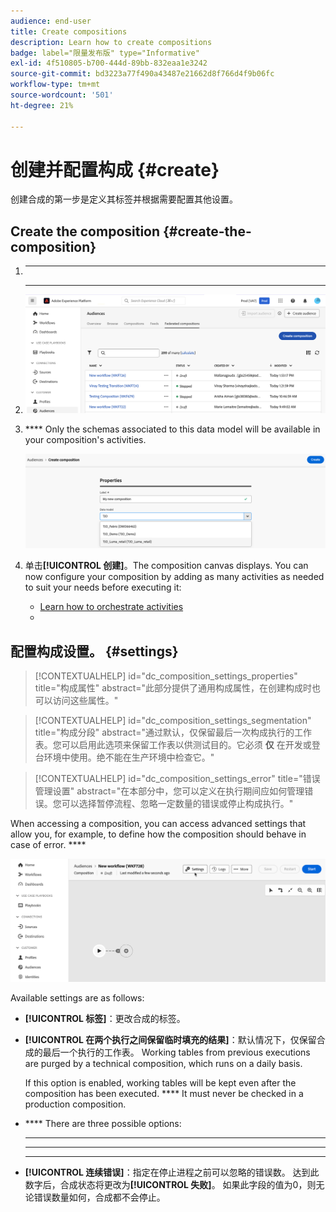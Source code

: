```yaml
---
audience: end-user
title: Create compositions
description: Learn how to create compositions
badge: label="限量发布版" type="Informative"
exl-id: 4f510805-b700-444d-89bb-832eaa1e3242
source-git-commit: bd3223a77f490a43487e21662d8f766d4f9b06fc
workflow-type: tm+mt
source-wordcount: '501'
ht-degree: 21%

---
```


# 创建并配置构成 {#create}

创建合成的第一步是定义其标签并根据需要配置其他设置。

## Create the composition {#create-the-composition}

1. ********

1. ****

   ![](assets/composition-create.png)

1. **** Only the schemas associated to this data model will be available in your composition&#39;s activities.

   ![](assets/composition-select-schema.png)

1. 单击&#x200B;**[!UICONTROL 创建]**。The composition canvas displays. You can now configure your composition by adding as many activities as needed to suit your needs before executing it:

   * [Learn how to orchestrate activities](orchestrate-activities.md)
   * [](start-monitor-composition.md)

## 配置构成设置。 {#settings}

>[!CONTEXTUALHELP]
>id="dc_composition_settings_properties"
>title="构成属性"
>abstract="此部分提供了通用构成属性，在创建构成时也可以访问这些属性。"

>[!CONTEXTUALHELP]
>id="dc_composition_settings_segmentation"
>title="构成分段"
>abstract="通过默认，仅保留最后一次构成执行的工作表。您可以启用此选项来保留工作表以供测试目的。它必须 **仅** 在开发或登台环境中使用。绝不能在生产环境中检查它。"

>[!CONTEXTUALHELP]
>id="dc_composition_settings_error"
>title="错误管理设置"
>abstract="在本部分中，您可以定义在执行期间应如何管理错误。您可以选择暂停流程、忽略一定数量的错误或停止构成执行。"

When accessing a composition, you can access advanced settings that allow you, for example, to define how the composition should behave in case of error. ****

![](assets/composition-create-settings.png)

Available settings are as follows:

* **[!UICONTROL 标签]**：更改合成的标签。

* **[!UICONTROL 在两个执行之间保留临时填充的结果]**：默认情况下，仅保留合成的最后一个执行的工作表。 Working tables from previous executions are purged by a technical composition, which runs on a daily basis.

  If this option is enabled, working tables will be kept even after the composition has been executed. **** It must never be checked in a production composition.

* **** There are three possible options:

   * ************
   * ************
   * ************

* **[!UICONTROL 连续错误]**：指定在停止进程之前可以忽略的错误数。 达到此数字后，合成状态将更改为&#x200B;**[!UICONTROL 失败]**。 如果此字段的值为0，则无论错误数量如何，合成都不会停止。
